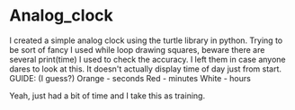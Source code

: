 # Analog_clock
I created a simple analog clock using the turtle library in python.
Trying to be sort of fancy I used while loop drawing squares, beware
there are several print(time) I used to check the accuracy. I left them in case
anyone dares to look at this. It doesn't actually display time of day just from start.
GUIDE: (I guess?)
Orange - seconds
Red - minutes
White - hours

Yeah, just had a bit of time and I take this as training. 
